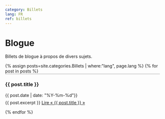 ```yaml
---
category: Billets
lang: FR
ref: billets
---
```



<h1>Blogue</h1>

Billets de blogue à propos de divers sujets.

<div class="posts">
   {% assign posts=site.categories.Billets | where:"lang", page.lang %}
  {% for post in posts %}
  
  <article class="post" style="border-top: 2px solid #ccc;">

   <h3 style="margin-bottom:0">
   
   {{ post.title }}
      </h3>
      <div class="date">
        {{ post.date | date: "%Y-%m-%d"}}
      </div>
          <p style="margin-top: .5em;">
        {{ post.excerpt }} <a href="{{ site.baseurl }}{{ post.url }}" class="read-more"><span class="fa fa-arrow-right"></span> Lire « {{ post.title }} »</a>
      </p>

  </article>
    
  {% endfor %}
</div>
